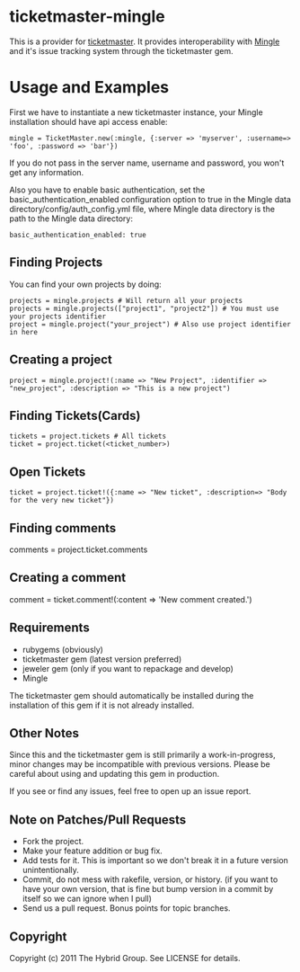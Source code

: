 # ticketmaster-mingle

This is a provider for [ticketmaster](http://ticketrb.com). It provides interoperability with [Mingle](http://www.thoughtworks-studios.com/mingle-agile-project-management/) and it's issue tracking system through the ticketmaster gem.

# Usage and Examples

First we have to instantiate a new ticketmaster instance, your Mingle installation should have api access enable:

    mingle = TicketMaster.new(:mingle, {:server => 'myserver', :username=> 'foo', :password => 'bar'})

If you do not pass in the server name, username and password, you won't get any information.

Also you have to enable basic authentication, set the basic_authentication_enabled configuration option to true in the Mingle data directory/config/auth_config.yml file, where Mingle data directory is the path to the Mingle data directory:

    basic_authentication_enabled: true

## Finding Projects

You can find your own projects by doing:

    projects = mingle.projects # Will return all your projects
    projects = mingle.projects(["project1", "project2"]) # You must use your projects identifier 
    project = mingle.project("your_project") # Also use project identifier in here

## Creating a project

    project = mingle.project!(:name => "New Project", :identifier => "new_project", :description => "This is a new project")
	
## Finding Tickets(Cards)

    tickets = project.tickets # All tickets
    ticket = project.ticket(<ticket_number>)

## Open Tickets

	ticket = project.ticket!({:name => "New ticket", :description=> "Body for the very new ticket"})


## Finding comments
      
  comments = project.ticket.comments 

## Creating a comment

  comment = ticket.comment!(:content => 'New comment created.')

## Requirements

* rubygems (obviously)
* ticketmaster gem (latest version preferred)
* jeweler gem (only if you want to repackage and develop)
* Mingle

The ticketmaster gem should automatically be installed during the installation of this gem if it is not already installed.

## Other Notes

Since this and the ticketmaster gem is still primarily a work-in-progress, minor changes may be incompatible with previous versions. Please be careful about using and updating this gem in production.

If you see or find any issues, feel free to open up an issue report.


## Note on Patches/Pull Requests
 
* Fork the project.
* Make your feature addition or bug fix.
* Add tests for it. This is important so we don't break it in a
  future version unintentionally.
* Commit, do not mess with rakefile, version, or history.
  (if you want to have your own version, that is fine but bump version in a commit by itself so we can ignore when I pull)
* Send us a pull request. Bonus points for topic branches.

## Copyright

Copyright (c) 2011 The Hybrid Group. See LICENSE for details.


